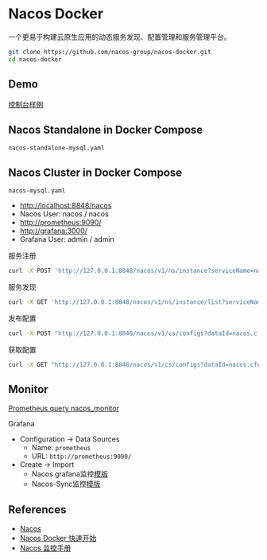 # Nacos Docker

一个更易于构建云原生应用的动态服务发现、配置管理和服务管理平台。

```sh
git clone https://github.com/nacos-group/nacos-docker.git
cd nacos-docker
```

## Demo
[控制台样例](http://console.nacos.io/nacos/index.html)

## Nacos Standalone in Docker Compose
`nacos-standalone-mysql.yaml`

## Nacos Cluster in Docker Compose
`nacos-mysql.yaml`

- [http://localhost:8848/nacos](http://localhost:8848/nacos)
- Nacos User: nacos / nacos
- [http://prometheus:9090/](http://prometheus:9090/)
- [http://grafana:3000/](http://grafana:3000/)
- Grafana User: admin / admin

服务注册
```sh
curl -X POST 'http://127.0.0.1:8848/nacos/v1/ns/instance?serviceName=nacos.naming.serviceName&ip=20.18.7.10&port=8080'
```
服务发现
```sh
curl -X GET 'http://127.0.0.1:8848/nacos/v1/ns/instance/list?serviceName=nacos.naming.serviceName'
```
发布配置
```sh
curl -X POST "http://127.0.0.1:8848/nacos/v1/cs/configs?dataId=nacos.cfg.dataId&group=test&content=helloWorld"
```
获取配置
```sh
curl -X GET "http://127.0.0.1:8848/nacos/v1/cs/configs?dataId=nacos.cfg.dataId&group=test"
```

## Monitor
[Prometheus query nacos_monitor](http://prometheus:9090/graph?g0.expr=nacos_monitor&g0.tab=1&g0.stacked=0&g0.range_input=1h)

Grafana
- Configuration -> Data Sources
    * Name: `prometheus`
    * URL: `http://prometheus:9090/`
- Create -> Import
    * Nacos grafana监控[模版](https://github.com/nacos-group/nacos-template/blob/master/nacos-grafana.json)
    * Nacos-Sync监控[模版](https://github.com/nacos-group/nacos-template/blob/master/nacos-sync-grafana)

## References
- [Nacos](https://nacos.io/zh-cn/)
- [Nacos Docker 快速开始](https://nacos.io/zh-cn/docs/quick-start-docker.html)
- [Nacos 监控手册](https://nacos.io/zh-cn/docs/monitor-guide.html)